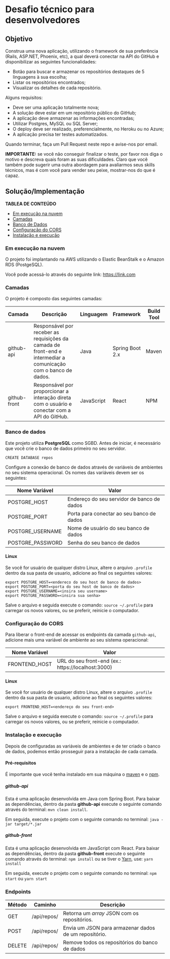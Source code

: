 # Desafio técnico para desenvolvedores

## Objetivo

Construa uma nova aplicação, utilizando o framework de sua preferência (Rails, ASP.NET, Phoenix, etc), a qual deverá conectar na API do GitHub e disponibilizar as seguintes funcionalidades:

- Botão para buscar e armazenar os repositórios destaques de 5 linguagens à sua escolha;
- Listar os repositórios encontrados;
- Visualizar os detalhes de cada repositório.

Alguns requisitos:

- Deve ser uma aplicação totalmente nova;
- A solução deve estar em um repositório público do GitHub;
- A aplicação deve armazenar as informações encontradas;
- Utilizar Postgres, MySQL ou SQL Server;
- O deploy deve ser realizado, preferencialmente, no Heroku ou no Azure;
- A aplicação precisa ter testes automatizados.

Quando terminar, faça um Pull Request neste repo e avise-nos por email.

**IMPORTANTE:** se você não conseguir finalizar o teste, por favor nos diga o motivo e descreva quais foram as suas dificuldades. Claro que você também pode sugerir uma outra abordagem para avaliarmos seus skills técnicos, mas é com você para vender seu peixe, mostrar-nos do que é capaz.

## Solução/Implementação

**TABLEA DE CONTEÚDO** 
* [Em execução na nuvem](#em_execucao)
* [Camadas](#camadas)
* [Banco de Dados](#db)
* [Configuração do CORS](#cors) 
* [Instalação e execução](#installexec)


<a name="em_execucao"></a>

### Em execução na nuvem

O projeto foi implantando na AWS utilizando o Elastic BeanStalk e o Amazon RDS (PostgeSQL).

Você pode acessá-lo através do seguinte link:
https://link.com

<a name="camadas"></a>

### Camadas

O projeto é composto das seguintes camadas:

|Camada   | Descrição  | Linguagem | Framework | Build Tool |
|--|--|--|--|--|
| github-api | Responsável por receber as requisições da camada de front-end e intermediar a comunicação com o banco de dados. | Java |  Spring Boot 2.x| Maven |
| github-front | Responsável por proporcionar a interação direta com o usuário e conectar com a API do GitHub. | JavaScript |  React | NPM |

<a name="db"></a>

### Banco de dados

Este projeto utiliza **PostgreSQL** como SGBD. Antes de iniciar, é necessário que você crie o banco de dados primeiro no seu servidor.

`CREATE DATABASE repos`

Configure a conexão de banco de dados através de variáveis de ambientes no seu sistema operacional. Os nomes das variáveis devem ser os seguintes:

| Nome Variável | Valor
|--|--|
|POSTGRE_HOST|Endereço do seu servidor de banco de dados
|POSTGRE_PORT|Porta para conectar ao seu banco de dados
|POSTGRE_USERNAME|Nome de usuário do seu banco de dados
|POSTGRE_PASSWORD|Senha do seu banco de dados

#### Linux

Se você for usuário de qualquer distro Linux, altere o arquivo `.profile` dentro da sua pasta de usuario, adicione ao final os seguintes valores:

```
export POSTGRE_HOST=<endereco do seu host de banco de dados>
export POSTGRE_PORT=<porta do seu host de banco de dados>
export POSTGRE_USERNAME=<insira seu username>
export POSTGRE_PASSWORD=<insira sua senha>
```

Salve o arquivo e seguida execute o comando: `source ~/.profile` para carregar os novos valores, ou se preferir, reinicie o computador.

<a name="cors"></a>

### Configuração do CORS

Para liberar o front-end de acessar os endpoints da camada `github-api`, adicione mais uma variável de ambiente ao seu sistema operacional:

| Nome Variável | Valor
|--|--|
|FRONTEND_HOST|URL do seu front-end (ex.: https://localhost:3000)

#### Linux

Se você for usuário de qualquer distro Linux, altere o arquivo `.profile` dentro da sua pasta de usuario, adicione ao final os seguintes valores:

`export FRONTEND_HOST=<endereço do seu front-end>`

Salve o arquivo e seguida execute o comando: `source ~/.profile` para carregar os novos valores, ou se preferir, reinicie o computador.

<a name="instalexec"></a>

### Instalação e execução

Depois de configuradas as variáveis de ambientes e de ter criado o banco de dados, podemos então prosseguir para a instalação de cada camada.

#### Pré-requisitos

É importante que você tenha instalado em sua máquina o [maven](https://maven.apache.org/install.html) e o [npm](https://www.npmjs.com/get-npm).

##### github-api

Esta é uma aplicação desenvolvida em Java com Spring Boot. Para baixar as dependências, dentro da pasta **github-api** execute o seguinte comando através do terminal: `mvn clean install`.

Em seguida, execute o projeto com o seguinte comando no terminal: `java -jar target/*.jar`

##### github-front

Esta é uma aplicação desenvolvida em JavaScript com React. Para baixar as dependências, dentro da pasta **github-front** execute o seguinte comando através do terminal: `npm install` ou se tiver o [Yarn](https://classic.yarnpkg.com/pt-BR/docs/install/#debian-stable), use: `yarn install`

Em seguida, execute o projeto com o seguinte comando no terminal: `npm start` ou `yarn start`

### Endpoints

| Método | Caminho | Descrição
|--|--| -- |
|GET|/api/repos/ | Retorna um *array* JSON com os repositórios.
|POST|/api/repos/ | Envia um JSON para armazenar dados de um repositório.
|DELETE|/api/repos/ | Remove todos os repositórios do banco de dados
